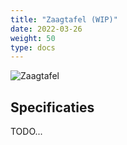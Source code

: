 ```yaml
---
title: "Zaagtafel (WIP)"
date: 2022-03-26
weight: 50
type: docs
---
```


![Zaagtafel](/gereedschap/zaagtafel/zaagtafel.jpg)


## Specificaties

TODO...
